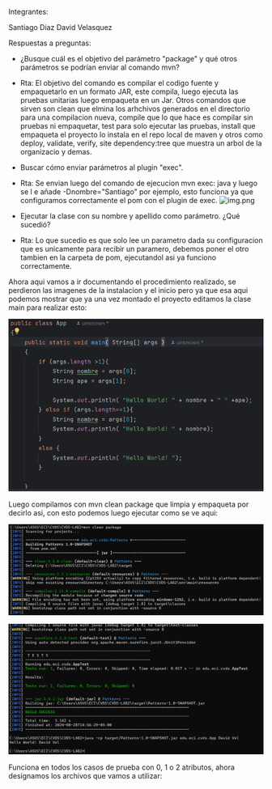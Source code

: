 Integrantes:

Santiago Diaz
David Velasquez

Respuestas a preguntas:

- ¿Busque cuál es el objetivo del parámetro "package" y qué otros parámetros se podrían enviar al comando mvn?

- Rta: El objetivo del comando es compilar el codigo fuente y empaquetarlo en un formato JAR, este compila, luego ejecuta las pruebas unitarias luego empaqueta en un Jar. Otros comandos que sirven son clean que elmina los arhchivos generados en el directorio para una compilacion nueva, compile que lo que hace es compilar sin pruebas ni empaquetar, test para solo ejecutar las pruebas, install que empaqueta el proyecto lo instala en el repo local de maven y otros como deploy, validate, verify, site dependency:tree que muestra un arbol de la organizacio y demas.

- Buscar cómo enviar parámetros al plugin "exec".
- Rta: Se envian luego del comando de ejecucion mvn exec: java y luego se l e añade -Dnombre="Santiago" por ejemplo, esto funciona ya que configuramos correctamente el pom con el plugin de exec.
  ![img.png](img.png)
- Ejecutar la clase con su nombre y apellido como parámetro. ¿Qué sucedió?
- Rta: Lo que sucedio es que solo lee un parametro dada su configuracion que es unicamente para recibir un paramero, debemos poner el otro tambien en la carpeta de pom, ejecutandol asi ya funciono correctamente.

Ahora aqui vamos a ir documentando el procedimiento realizado, se perdieron las imagenes de la instalacion y el inicio pero ya que esa aqui podemos mostrar que ya una vez montado el proyecto editamos la clase main para realizar esto:

![alt text](image.png)

Luego compilamos con mvn clean package que limpia y empaqueta por decirlo asi, con esto podemos luego ejecutar como se ve aqui:

![alt text](image-1.png)

![alt text](image-2.png)

Funciona en todos los casos de prueba con 0, 1 o 2 atributos, ahora designamos los archivos que vamos a utilizar:
